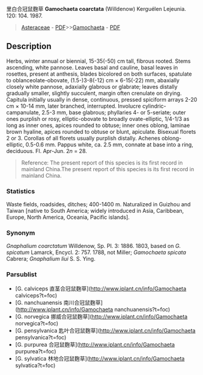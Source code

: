 里白合冠鼠麴草 **Gamochaeta coarctata** (Willdenow) Kerguélen Lejeunia. 120: 104. 1987.

> [Asteraceae](http://www.iplant.cn/info/Asteraceae?t=foc) - [PDF](http://www.iplant.cn/foc/pdf/Asteraceae.pdf)>>[Gamochaeta](http://www.iplant.cn/info/Gamochaeta?t=foc) - [PDF](http://www.iplant.cn/foc/pdf/Gamochaeta.pdf)

## Description

Herbs, winter annual or biennial, 15-35(-50) cm tall, fibrous rooted. Stems ascending, white pannose. Leaves basal and cauline, basal leaves in rosettes, present at anthesis, blades bicolored on both surfaces, spatulate to oblanceolate-obovate, (1.5-)3-8(-12) cm × 6-15(-22) mm, abaxially closely white pannose, adaxially glabrous or glabrate; leaves distally gradually smaller, slightly succulent, margin often crenulate on drying. Capitula initially usually in dense, continuous, pressed spiciform arrays 2-20 cm × 10-14 mm, later branched, interrupted. Involucre cylindric-campanulate, 2.5-3 mm, base glabrous; phyllaries 4- or 5-seriate; outer ones purplish or rosy, elliptic-obovate to broadly ovate-elliptic, 1/4-1/3 as long as inner ones, apices rounded to obtuse; inner ones oblong, laminae brown hyaline, apices rounded to obtuse or blunt, apiculate. Bisexual florets 2 or 3. Corollas of all florets usually purplish distally. Achenes oblong-elliptic, 0.5-0.6 mm. Pappus white, ca. 2.5 mm, connate at base into a ring, deciduous. Fl. Apr-Jun. 2*n* = 28.

> Reference: 
> The present report of this species is its first record in mainland China.The present report of this species is its first record in mainland China.

### Statistics
Waste fields, roadsides, ditches; 400-1400 m. Naturalized in Guizhou and Taiwan [native to South America; widely introduced in Asia, Caribbean, Europe, North America, Oceania, Pacific islands].

### Synonym
*Gnaphalium coarctatum* Willdenow, Sp. Pl. 3: 1886. 1803, based on *G. spicatum* Lamarck, Encycl. 2: 757. 1788, not Miller; *Gamochaeta spicata* Cabrera; *Gnaphalium liui* S. S. Ying.

### Parsublist

* [G.  calviceps  直茎合冠鼠麴草](http://www.iplant.cn/info/Gamochaeta calviceps?t=foc)
* [G.  nanchuanensis  南川合冠鼠麴草](http://www.iplant.cn/info/Gamochaeta nanchuanensis?t=foc)
* [G.  norvegica  挪威合冠鼠麴草](http://www.iplant.cn/info/Gamochaeta norvegica?t=foc)
* [G.  pensylvanica  匙叶合冠鼠麴草](http://www.iplant.cn/info/Gamochaeta pensylvanica?t=foc)
* [G.  purpurea  合冠鼠麴草](http://www.iplant.cn/info/Gamochaeta purpurea?t=foc)
* [G.  sylvatica  林地合冠鼠麴草](http://www.iplant.cn/info/Gamochaeta sylvatica?t=foc)
